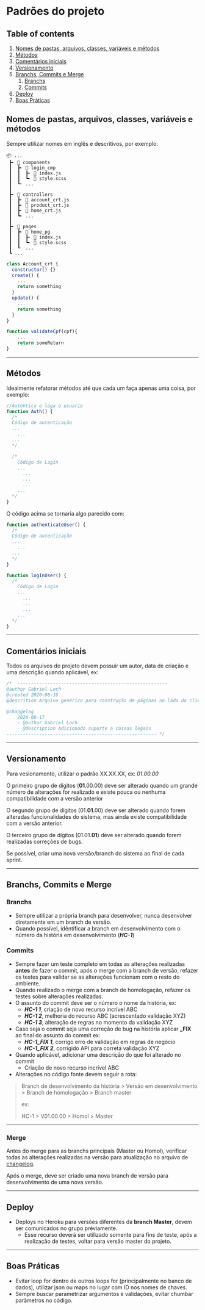 # Padrões do projeto

## Table of contents
1. [Nomes de pastas, arquivos, classes, variáveis e métodos](#Nomes-de-pastas,-arquivos,-classes,-variáveis-e-métodos)
2. [Métodos](#Métodos)
3. [Comentários iniciais](#Comentários-iniciais)
4. [Versionamento](#Versionamento)
5. [Branchs, Commits e Merge](#Branchs,-Commits-e-Merge)
    1. [Branchs](#Branchs)
    2. [Commits](#Commits)
6. [Deploy](#Deploy)
7. [Boas Práticas](#Boas-Práticas)

## Nomes de pastas, arquivos, classes, variáveis e métodos

Sempre utilizar nomes em inglês e descritivos, por exemplo:

```
📦 ...
 ┣╸ 📂 components
 ┃  ┣╸ 📂 login_cmp
 ┃  ┃  ┣╸ 📜 index.js
 ┃  ┃  ┗╸ 📜 style.scss
 ┃  ┗╸ ...
 ┃
 ┣╸ 📂 controllers
 ┃  ┣╸ 📜 account_crt.js
 ┃  ┣╸ 📜 product_crt.js
 ┃  ┣╸ 📜 home_crt.js
 ┃  ┗╸ ...
 ┃
 ┣╸ 📂 pages
 ┃  ┣╸ 📂 home_pg
 ┃  ┃  ┣╸ 📜 index.js
 ┃  ┃  ┗╸ 📜 style.scss
 ┃  ┗  ...
 ┗ ...
```

```javascript
class Account_crt {
  constructor() {}
  create() {
    ...
    return something
  }
  update() {
    ...
    return something
  }
}
```

```javascript
function validateCpf(cpf){
    ...
    return someReturn
}
```

---


## Métodos

Idealmente refatorar métodos até que cada um faça apenas uma coisa, por exemplo:

```javascript
//Autentica e loga o usuario
function Auth() {
  /*
  Código de autenticação
  ...
    ...
  ...
  */

  /*
    Código de Login
    ...
      ...
      ...
      ...
    ...
  */
}
```

O código acima se tornaria algo parecido com:

```javascript
function authenticateUser() {
  /*
  Código de autenticação
  ...
    ...
  ...
  */
}

function logInUser() {
  /*
    Código de Login
    ...
      ...
      ...
      ...
    ...
  */
}
```


---

## Comentários iniciais

Todos os arquivos do projeto devem possuir um autor, data de criação e uma descrição quando aplicável, ex:

```javascript
/*  ------------------------------------------------------- 
@author Gabriel Loch
@created 2020-08-16
@descrition Arquivo genérico para construção de páginas no lado do cliente, não deve ser utilizado como roda direta.

@changelog
    2020-08-17 
    - @author Gabriel Loch
    - @description Adicionado suporte a coisas legais 
------------------------------------------------------- */
```

---

## Versionamento

Para vesionamento, utilizar o padrão XX.XX.XX, ex: _01.00.00_

O primeiro grupo de dígitos (**01**.00.00) deve ser alterado quando um grande número de alterações for realizado e existe pouca ou nenhuma compatibilidade com a versão anterior

O segundo grupo de dígitos (01.**01**.00) deve ser alterado quando forem alteradas funcionalidades do sistema, mas ainda existe compatibilidade com a versão anterior.

O terceiro grupo de dígitos (01.01.**01**) deve ser alterado quando forem realizadas correções de bugs.

Se possível, criar uma nova versão/branch do sistema ao final de cada sprint.

---

## Branchs, Commits e Merge

### Branchs

- Sempre utilizar a própria branch para desenvolver, nunca desenvolver diretamente em um branch de versão.
- Quando possível, idêntificar a branch em desenvolvimento com o número da história em desenvolvimento (_**HC-1**_)

### Commits

- Sempre fazer um teste completo em todas as alterações realizadas **antes** de fazer o commit, após o merge com a branch de versão, refazer os testes para validar se as alterações funcionam com o resto do ambiente.
- Quando realizado o merge com a branch de homologação, refazer os testes sobre alterações realizadas.
- O assunto do commit deve ser o número o nome da história, ex: 
    - _**HC-1 1**_, criação de novo recurso incrível ABC
    - _**HC-1 2**_, melhoria do recurso ABC (acrescentado validação XYZ)
    - _**HC-1 3**_, alteração de regras no momento da validação XYZ
- Caso seja o commit seja uma correção de bug na história aplicar **\_FIX** ao final do assunto do commit ex: 
    - _**HC-1_FIX 1**_, corrigo erro de validação em regras de negócio
    - _**HC-1_FIX 2**_, corrigido API para correta validação XYZ
- Quando aplicável, adicionar uma descrição do que foi alterado no commit
    - Criação de novo recurso incrível ABC
- Alterações no código fonte devem seguir a rota:
> Branch de desenvolvimento da história > Versão em desenvolvimento > Branch de homologação > Branch master
> 
> ex:
> 
> HC-1 > V01.00.00 > Homol > Master

---

### Merge

Antes do merge para as branchs principais (Master ou Homol), verificar todas as alterações realizadas na versão para atualização no arquivo de [changelog](./changelog.md).

Após o merge, deve ser criado uma nova branch de versão para desenvolvimento de uma nova versão.

---

## Deploy
- Deploys no Heroku para versões diferentes da **branch Master**, devem ser comunicados no grupo préviamente.
    - Esse recurso deverá ser utilizado somente para fins de teste, após a realização de testes, voltar para versão master do projeto.

---

## Boas Práticas

- Evitar loop for dentro de outros loops for (principalmente no banco de dados), utilizar json ou maps no lugar com ID nos nomes de chaves.
- Sempre buscar parametrizar argumentos e validações, evitar chumbar parâmetros no código.